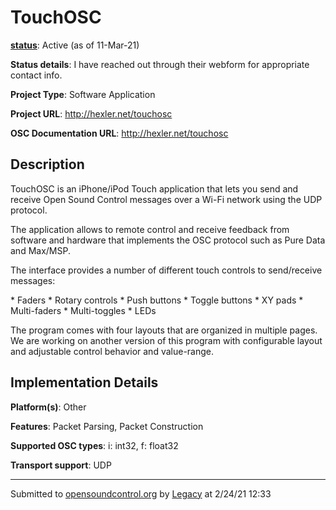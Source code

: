 # TouchOSC

**[status](../implementation-status.html)**: Active (as of 11-Mar-21)

**Status details**: 
I have reached out through their webform for appropriate contact info.

**Project Type**: Software Application

**Project URL**: <http://hexler.net/touchosc>

**OSC Documentation URL**: <http://hexler.net/touchosc>

## Description

TouchOSC is an iPhone/iPod Touch application that lets you send and receive Open Sound Control messages over a Wi-Fi network using the UDP protocol. <p> The application allows to remote control and receive feedback from software and hardware that implements the OSC protocol such as Pure Data and Max/MSP. <p> The interface provides a number of different touch controls to send/receive messages: <p> * Faders * Rotary controls * Push buttons * Toggle buttons * XY pads * Multi-faders * Multi-toggles * LEDs <p> The program comes with four layouts that are organized in multiple pages. We are working on another version of this program with configurable layout and adjustable control behavior and value-range.

## Implementation Details

**Platform(s)**: Other

**Features**: Packet Parsing, Packet Construction

**Supported OSC types**: i: int32, f: float32

**Transport support**: UDP

---
Submitted to [opensoundcontrol.org](https://opensoundcontrol.org) by [Legacy](legacy-site.html) at 2/24/21 12:33
